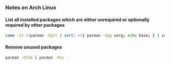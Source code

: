 ### Notes on Arch Linux

#### List all installed packages which are either unrequired or optionally required by other packages

```bash
comm -23 <(pacman -Qqtt | sort) <({ pacman -Qqg xorg; echo base; } | sort -u)
```

#### Remove unused packages

```bash
pacman -Qtdq | pacman -Rns -
```
